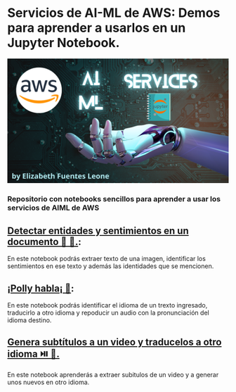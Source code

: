 # Servicios de AI-ML de AWS: Demos para aprender a usarlos en un Jupyter Notebook.

![Diagram translator chatbot app"](images/portada.png)

### Repositorio con notebooks sencillos para aprender a usar los servicios de AIML de AWS

## [Detectar entidades y sentimientos en un documento 🔎 📄.](https://github.com/elizabethfuentes12/aws-aiml-demo/blob/main/notebooks/detecting-entities-and-sentiment-from-a-document.ipynb):
En este notebook podrás extraer texto de una imagen, identificar los sentimientos en ese texto y además las identidades que se mencionen. 

## [¡Polly habla¡ 🦜](https://github.com/elizabethfuentes12/aws-aiml-demo/blob/main/notebooks/amazon_translate_polly.ipynb):
En este notebook podrás identificar el idioma de un trexto ingresado, traducirlo a otro idioma y repoducir un audio con la pronunciación del idioma destino. 

## [Genera subtítulos a un video y traducelos a otro idioma ⏯️ 🍿.]()
En este notebook aprenderás a extraer subitulos de un video y a generar unos nuevos en otro idioma. 

